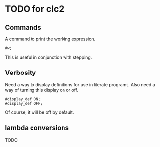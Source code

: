 # TODO for clc2

## Commands

A command to print the working expression.

```
#w;
```

This is useful in conjunction with stepping.

## Verbosity

Need a way to display definitions for use in literate programs.
Also need a way of turning this display on or off.

```
#display_def ON;
#display_def OFF;
```

Of course, it will be off by default.

## lambda conversions

TODO

